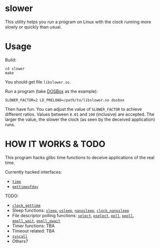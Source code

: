 slower
======

This utility helps you run a program on Linux with the clock
running more slowly or quickly than usual.


Usage
=====

Build:

    cd slower
    make

You should get file `libslower.so`.

Run a program (take [DOSBox](http://www.dosbox.com/) as the example):

    SLOWER_FACTOR=2 LD_PRELOAD=/path/to/libslower.so dosbox

Then have fun.
You can adjust the value of `SLOWER_FACTOR` to achieve different ratios.
Values between `0.01` and `100` (inclusive) are accepted.
The larger the value, the slower the clock (as seen by the deceived application) runs.


HOW IT WORKS & TODO
===================

This program hacks glibc time functions to deceive applications of the real time.

Currently hacked interfaces:

 * [`time`](http://linux.die.net/man/2/time)
 * [`gettimeofday`](http://linux.die.net/man/2/gettimeofday)

TODO:

 * [`clock_gettime`](http://linux.die.net/man/2/clock_gettime)
 * Sleep functions:
   [`sleep`](http://linux.die.net/man/2/sleep),
   [`usleep`](http://linux.die.net/man/2/usleep),
   [`nanosleep`](http://linux.die.net/man/2/nanosleep),
   [`clock_nanosleep`](http://linux.die.net/man/2/clock_nanosleep)
 * File descriptor polling functions:
   [`select`](http://linux.die.net/man/2/select),
   [`pselect`](http://linux.die.net/man/2/select),
   [`poll`](http://linux.die.net/man/2/poll),
   [`ppoll`](http://linux.die.net/man/2/poll),
   [`epoll_wait`](http://linux.die.net/man/2/epoll_wait),
   [`epoll_pwait`](http://linux.die.net/man/2/epoll_wait)
 * Timer functions:
   TBA
 * Timeout related:
   TBA
 * [`syscall`](http://linux.die.net/man/2/syscall)
 * Others?
